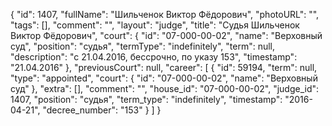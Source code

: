{
    "id": 1407,
    "fullName": "Шильченок Виктор Фёдорович",
    "photoURL": "",
    "tags": [],
    "comment": "",
    "layout": "judge",
    "title": "Судья Шильченок Виктор Фёдорович",
    "court": {
        "id": "07-000-00-02",
        "name": "Верховный суд",
        "position": "судья",
        "termType": "indefinitely",
        "term": null,
        "description": "c 21.04.2016, бессрочно, по указу 153",
        "timestamp": "21.04.2016"
    },
    "previousCourt": null,
    "career": [
        {
            "id": 59194,
            "term": null,
            "type": "appointed",
            "court": {
                "id": "07-000-00-02",
                "name": "Верховный суд"
            },
            "extra": [],
            "comment": "",
            "house_id": "07-000-00-02",
            "judge_id": 1407,
            "position": "судья",
            "term_type": "indefinitely",
            "timestamp": "2016-04-21",
            "decree_number": "153"
        }
    ]
}